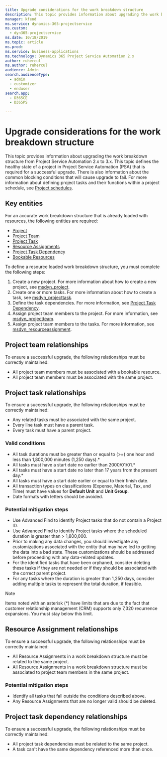 ```yaml
---
title: Upgrade considerations for the work breakdown structure 
description: This topic provides information about upgrading the work breakdown structure from Project Service Automation 2.x to 3.x.
manager: kfend
ms.service: dynamics-365-projectservice
ms.custom:
  - dyn365-projectservice
ms.date: 10/18/2019
ms.topic: article
ms.prod: 
ms.service: business-applications
ms.technology: Dynamics 365 Project Service Automation 2.x
author: ruhercul
ms.author: ruhercul
audience: Admin
search.audienceType: 
  - admin
  - customizer
  - enduser
search.app: 
  - D365CE
  - D365PS
  
---
```




# Upgrade considerations for the work breakdown structure
This topic provides information about upgrading the work breakdown structure from Project Service Automation 2.x to 3.x. This topic defines the healthy state of a project in Project Service Automation (PSA) that is required for a successful upgrade. There is also information about the common blocking conditions that will cause upgrade to fail. For more information about defining project tasks and their functions within a project schedule, see [Project schedules](project-creating.md).

## Key entities
For an accurate work breakdown structure that is already loaded with resources, the following entities are required:

- [Project](../developer/entities/msdyn_project.md)
- [Project Team](../developer/entities/msdyn_projectteam.md)
- [Project Task](../developer/entities/msdyn_projecttask.md)
- [Resource Assignments](../developer/entities/msdyn_resourceassignment.md)
- [Project Task Dependency](../developer/entities/msdyn_projecttaskdependency.md)
- [Bookable Resources](../developer/entities/bookableresource.md)

To define a resource loaded work breakdown structure, you must complete the following steps:

1. Create a new project. For more information about how to create a new project, see [msdyn_project](../developer/entities/msdyn_project.md).
2. Create one or more tasks. For more information about how to create a task, see [msdyn_projecttask](../developer/entities/msdyn_projecttask.md).
3. Define the task dependencies. For more information, see [Project Task Dependency](../developer/entities/msdyn_projecttaskdependency.md).
4. Assign project team members to the project. For more information, see [msdyn_projectteam](../developer/entities/msdyn_projectteam.md).
5. Assign project team members to the tasks. For more information, see [msdyn_resourceassignment](../developer/entities/msdyn_resourceassignment.md).

## Project team relationships

To ensure a successful upgrade, the following relationships must be correctly maintained:
- All project team members must be associated with a bookable resource.
- All project team members must be associated with the same project. 

## Project task relationships
To ensure a successful upgrade, the following relationships must be correctly maintained:

- Any related tasks must be associated with the same project.
- Every line task must have a parent task.
- Every task must have a parent project.

### Valid conditions

- All task durations must be greater than or equal to (>=) one hour and less than 1,800,000 minutes (1,250 days).*
- All tasks must have a start date no earlier than 2000/01/01.*
- All tasks must have a start date no later than 17 years from the present day.*
- All tasks must have a start date earlier or equal to their finish date.
- All transaction types on classifications (Expense, Material, Tax, and Time) must have values for **Default Unit** and **Unit Group**.
- Date formats with letters should be avoided.

### Potential mitigation steps
- Use Advanced Find to identify Project tasks that do not contain a Project ID.
- Use Advanced Find to identify Project tasks where the scheduled duration is greater than > 1,800,000.
- Prior to making any data changes, you should investigate any customizations associated with the entity that may have led to getting the data into a bad state. These customizations should be addressed before proceeding with any data-related updates.
- For the identified tasks that have been orphaned, consider deleting these tasks if they are not needed or if they should be associated with the correct parent project.
- For any tasks where the duration is greater than 1,250 days, consider adding multiple tasks to represent the total duration, if feasible.

> [!NOTE]
> Items noted with an asterisk (\*) have limits that are due to the fact that customer relationship management (CRM) supports only 7,320 recurrence expansions. You must stay below this limit.

## Resource Assignment relationships
To ensure a successful upgrade, the following relationships must be correctly maintained:

- All Resource Assignments in a work breakdown structure must be related to the same project.
- All Resource Assignments in a work breakdown structure must be associated to project team members in the same project.

### Potential mitigation steps
- Identify all tasks that fall outside the conditions described above.  
- Any Resource Assignments that are no longer valid should be deleted.

## Project task dependency relationships
To ensure a successful upgrade, the following relationships must be correctly maintained:

- All project task dependencies must be related to the same project.
- A task can't have the same dependency referenced more than once.
